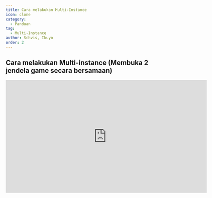 ```yaml
---
title: Cara melakukan Multi-Instance
icon: clone
category:
  - Panduan
tag:
  - Multi-Instance
author: Schvis, Ikuyo
order: 2
---
```


## Cara melakukan Multi-instance (Membuka 2 jendela game secara bersamaan)

<iframe width="640" height="360" src="https://www.youtube.com/embed/pSAxKoneT64" title="Multi-Instance V (Updated)" frameborder="0" allow="accelerometer; autoplay; clipboard-write; encrypted-media; gyroscope; picture-in-picture; web-share" allowfullscreen></iframe>
